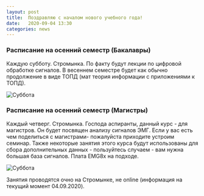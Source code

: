 ```yaml
---
layout: post
title:  Поздравляю с началом нового учебного года!
date:   2020-09-04 13:30
categories: news
---
```

### Расписание на осенний семестр (Бакалавры)

Каждую субботу. Стромынка.
По факту будут лекции по цифровой обработке сигналов. В весеннем семестре будет как обычно продолжение в виде ТОПД (мат теория информации с приложениями к ТОПД).

![Суббота](https://drive.google.com/uc?export=view&id=1asZ1byb9457sEvCErzdn7E25A6r0hjxo)

### Расписание на осенний семестр (Магистры)

Каждый четверг. Стромынка. 
Господа аспиранты, данный курс - для магистров. Он будет посвящен анализу сигналов ЭМГ. Если у вас есть чем поделиться с магистрами- пожалуйста приходите устроим семинар. 
Также некоторые занятия этого курса будут использованы для сбора дополнительных данных - пользуйтесь случаем - вам нужна большая база сигналов. Плата EMG8x на подходе.

![Суббота](https://drive.google.com/uc?export=view&id=1U2pGXVPVYl5nNpHxoI5CHv36OntNoe0D)

Занятия проводятся очно на Стромынке, не online (информация на текущий момент 04.09.2020).
